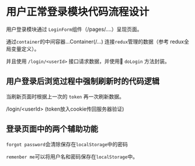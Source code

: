 # 用户正常登录模块代码流程设计

用户登录模块通过 `LoginForm`组件（/pages/....）呈现页面。

通过`container`的中间容器...Container\(/...\) 连接`redux`管理的数据（参考 redux全局变量定义）。

并且使用 `/login/<userId>` 接口请求数据，并使用 `doLogin` 方法封装。



## 用户登录后浏览过程中强制刷新时的代码逻辑

当刷新页面时根据上一次的 `token` 再一次刷新数据。

/login/&lt;userId&gt; \(token放入cookie传回服务器验证\)



## 登录页面中的两个辅助功能 

`forgot password`会清除保存在`localStorage`中的密码 

`remenber me`可以将用户名和密码保存在`localStorage`中。

